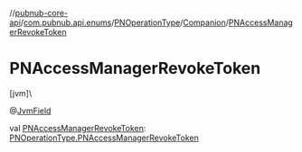 //[pubnub-core-api](../../../../index.md)/[com.pubnub.api.enums](../../index.md)/[PNOperationType](../index.md)/[Companion](index.md)/[PNAccessManagerRevokeToken](-p-n-access-manager-revoke-token.md)

# PNAccessManagerRevokeToken

[jvm]\

@[JvmField](https://kotlinlang.org/api/latest/jvm/stdlib/kotlin.jvm/-jvm-field/index.html)

val [PNAccessManagerRevokeToken](-p-n-access-manager-revoke-token.md): [PNOperationType.PNAccessManagerRevokeToken](../-p-n-access-manager-revoke-token/index.md)
